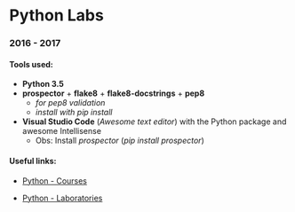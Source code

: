 # Python Labs
### 2016 - 2017

#### Tools used:
- **Python 3.5**
- **prospector** + **flake8** + **flake8-docstrings** + **pep8**
  - *for pep8 validation*
  - *install with pip install*
 - **Visual Studio Code** (*Awesome text editor*) with the Python package and awesome Intellisense
   - Obs: Install _prospector_ (_pip install prospector_)

#### Useful links:
- [Python - Courses][cc7cc61a]
- [Python - Laboratories][71ed6d59]

  [cc7cc61a]: https://sites.google.com/site/fiipythonprogramming/courses "Python - Courses"
  [71ed6d59]: https://sites.google.com/site/fiipythonprogramming/laboratories "Python - Laboratories"
